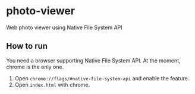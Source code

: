 # photo-viewer
Web photo viewer using Native File System API

## How to run
You need a browser supporting Native File System API.
At the moment, chrome is the only one.

1. Open `chrome://flags/#native-file-system-api` and enable the feature.
1. Open `index.html` with chrome.
